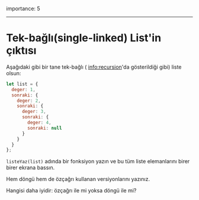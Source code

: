 importance: 5

---

# Tek-bağlı(single-linked) List'in çıktısı

Aşağıdaki gibi bir tane tek-bağlı ( <info:recursion>'da gösterildiği gibi) liste olsun:

```js
let list = {
  deger: 1,
  sonraki: {
    deger: 2,
    sonraki: {
      deger: 3,
      sonraki: {
        deger: 4,
        sonraki: null
      }
    }
  }
};
```
`listeYaz(list)` adında bir fonksiyon yazın ve bu tüm liste elemanlarını birer birer ekrana bassın.

Hem döngü hem de özçağrı kullanan versiyonlarını yazınız.

Hangisi daha iyidir: özçağrı ile mi yoksa döngü ile mi?